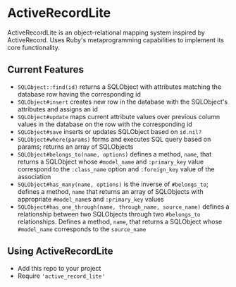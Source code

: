 # ActiveRecordLite
ActiveRecordLite is an object-relational mapping system inspired by
ActiveRecord. Uses Ruby's metaprogramming capabilities to implement its
core functionality.

## Current Features
- `SQLObject::find(id)` returns a SQLObject with attributes matching the database row having the corresponding id
- `SQLObject#insert` creates new row in the database with the SQLObject's attributes and assigns an id
- `SQLObject#update` maps current attribute values over previous column values in the database on the row with the corresponding id
- `SQLObject#save` inserts or updates SQLObject based on `id.nil?`
- `SQLObject#where(params)` forms and executes SQL query based on params; returns an array of SQLObjects
- `SQLObject#belongs_to(name, options)` defines a method, `name`, that returns a SQLObject whose `#model_name` and `:primary_key` value correspond to the `:class_name` option and `:foreign_key` value of the association
- `SQLObject#has_many(name, options)` is the inverse of `#belongs_to`; defines a method, `name` that returns an array of SQLObjects with appropriate `#model_name`s and `:primary_key` values
- `SQLObject#has_one_through(name, through_name, source_name)` defines a relationship between two SQLObjects through two `#belongs_to` relationships. Defines a method, `name`, that returns a SQLObject whose `#model_name` corresponds to the `source_name`

## Using ActiveRecordLite
- Add this repo to your project
- Require `'active_record_lite'`
